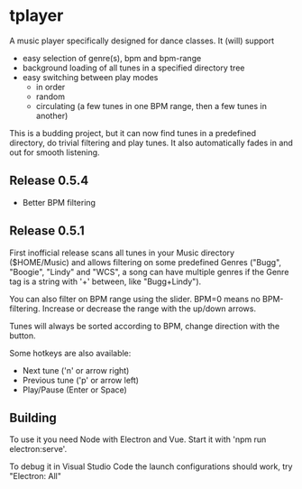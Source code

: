 # tplayer

A music player specifically designed for dance classes. It (will) support

- easy selection of genre(s), bpm and bpm-range
- background loading of all tunes in a specified directory tree
- easy switching between play modes
  - in order
  - random
  - circulating (a few tunes in one BPM range, then a few tunes in another)

This is a budding project, but it can now find tunes in a predefined directory, do trivial
filtering and play tunes. It also automatically fades in and out for smooth listening.

## Release 0.5.4

- Better BPM filtering

## Release 0.5.1

First inofficial release scans all tunes in your Music directory ($HOME/Music) and allows
filtering on some predefined Genres ("Bugg", "Boogie", "Lindy" and "WCS", a song can have
multiple genres if the Genre tag is a string with '+' between, like "Bugg+Lindy").

You can also filter on BPM range using the slider. BPM=0 means no BPM-filtering. Increase
 or decrease the range with the up/down arrows.

Tunes will always be sorted according to BPM, change direction with the button.

Some hotkeys are also available:

  - Next tune ('n' or arrow right)
  - Previous tune ('p' or arrow left)
  - Play/Pause (Enter or Space)


## Building
To use it you need Node with Electron and Vue. Start it with 'npm run electron:serve'.

To debug it in Visual Studio Code the launch configurations should work, try "Electron: All"
